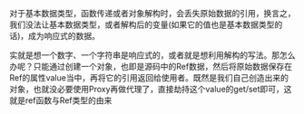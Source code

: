 对于基本数据类型，函数传递或者对象解构时，会丢失原始数据的引用，换言之，我们没法让基本数据类型，或者解构后的变量(如果它的值也是基本数据类型的话)，成为响应式的数据。

实就是想一个数字、一个字符串是响应式的，或者就是想利用解构的写法。那怎么办呢？只能通过创建一个对象，也即是源码中的Ref数据，然后将原始数据保存在Ref的属性value当中，再将它的引用返回给使用者。既然是我们自己创造出来的对象，也就没必要使用Proxy再做代理了，直接劫持这个value的get/set即可，这就是ref函数与Ref类型的由来
